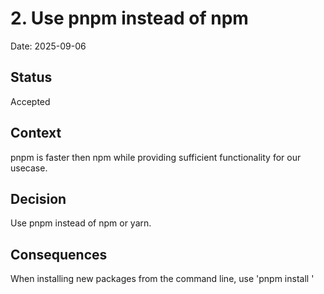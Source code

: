 # 2. Use pnpm instead of npm

Date: 2025-09-06

## Status

Accepted

## Context

pnpm is faster then npm while providing sufficient functionality for our usecase.

## Decision

Use pnpm instead of npm or yarn.

## Consequences

When installing new packages from the command line, use 'pnpm install <package>'

